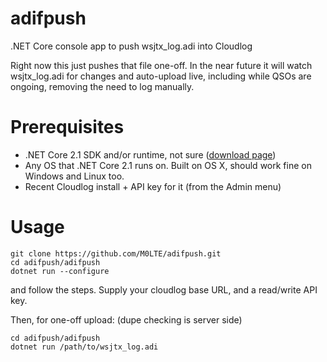 # adifpush
.NET Core console app to push wsjtx_log.adi into Cloudlog 

Right now this just pushes that file one-off. In the near future it will watch wsjtx_log.adi for changes and auto-upload live, including while QSOs are ongoing, removing the need to log manually.

# Prerequisites
- .NET Core 2.1 SDK and/or runtime, not sure ([download page](https://dotnet.microsoft.com/download/dotnet-core/2.1))
- Any OS that .NET Core 2.1 runs on. Built on OS X, should work fine on Windows and Linux too.
- Recent Cloudlog install + API key for it (from the Admin menu)

# Usage
```
git clone https://github.com/M0LTE/adifpush.git
cd adifpush/adifpush
dotnet run --configure
```
and follow the steps. Supply your cloudlog base URL, and a read/write API key.

Then, for one-off upload: (dupe checking is server side)
```
cd adifpush/adifpush
dotnet run /path/to/wsjtx_log.adi
```
